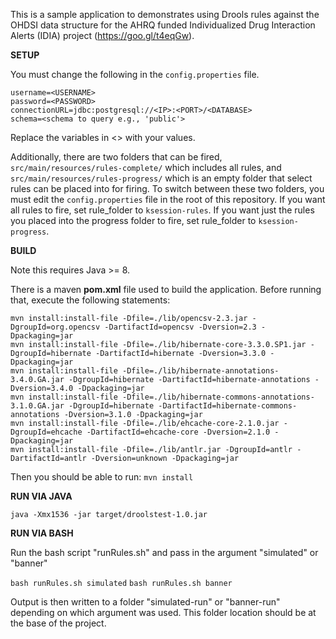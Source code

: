 This is a sample application to demonstrates using Drools rules
against the OHDSI data structure for the AHRQ funded Individualized
Drug Interaction Alerts (IDIA) project (https://goo.gl/t4eqGw). 

__SETUP__

You must change the following in the `config.properties` file.

```
username=<USERNAME>
password=<PASSWORD>
connectionURL=jdbc:postgresql://<IP>:<PORT>/<DATABASE>
schema=<schema to query e.g., 'public'>
```

Replace the variables in <> with your values.

Additionally, there are two folders that can be fired, `src/main/resources/rules-complete/` which includes all rules, and `src/main/resources/rules-progress/` which is an empty folder that select rules can be placed into for firing.
To switch between these two folders, you must edit the `config.properties` file in the root of this repository. If you want all rules to fire, set rule_folder to `ksession-rules`. If you want just the rules you placed into the progress folder to fire, set rule_folder to `ksession-progress`.

__BUILD__

Note this requires Java >= 8.

There is a maven __pom.xml__ file used to build the application. Before running that, execute the following statements:

```
mvn install:install-file -Dfile=./lib/opencsv-2.3.jar -DgroupId=org.opencsv -DartifactId=opencsv -Dversion=2.3 -Dpackaging=jar
mvn install:install-file -Dfile=./lib/hibernate-core-3.3.0.SP1.jar -DgroupId=hibernate -DartifactId=hibernate -Dversion=3.3.0 -Dpackaging=jar
mvn install:install-file -Dfile=./lib/hibernate-annotations-3.4.0.GA.jar -DgroupId=hibernate -DartifactId=hibernate-annotations -Dversion=3.4.0 -Dpackaging=jar
mvn install:install-file -Dfile=./lib/hibernate-commons-annotations-3.1.0.GA.jar -DgroupId=hibernate -DartifactId=hibernate-commons-annotations -Dversion=3.1.0 -Dpackaging=jar
mvn install:install-file -Dfile=./lib/ehcache-core-2.1.0.jar -DgroupId=ehcache -DartifactId=ehcache-core -Dversion=2.1.0 -Dpackaging=jar
mvn install:install-file -Dfile=./lib/antlr.jar -DgroupId=antlr -DartifactId=antlr -Dversion=unknown -Dpackaging=jar
```

Then you should be able to run:
```mvn install```

__RUN VIA JAVA__

```java -Xmx1536 -jar target/droolstest-1.0.jar```

__RUN VIA BASH__

Run the bash script "runRules.sh" and pass in the argument "simulated" or "banner"

```bash runRules.sh simulated```
```bash runRules.sh banner```

Output is then written to a folder "simulated-run" or "banner-run" depending on which argument was used. This folder location should be at the base of the project.



